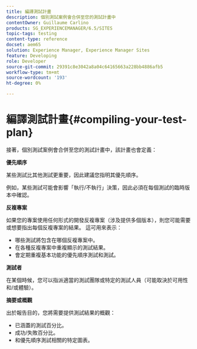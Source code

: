 ```yaml
---
title: 編譯測試計畫
description: 個別測試案例會合併至您的測試計畫中
contentOwner: Guillaume Carlino
products: SG_EXPERIENCEMANAGER/6.5/SITES
topic-tags: testing
content-type: reference
docset: aem65
solution: Experience Manager, Experience Manager Sites
feature: Developing
role: Developer
source-git-commit: 29391c8e3042a8a04c64165663a228bb4886afb5
workflow-type: tm+mt
source-wordcount: '193'
ht-degree: 0%

---
```


# 編譯測試計畫{#compiling-your-test-plan}

接著，個別測試案例會合併至您的測試計畫中，該計畫也會定義：

**優先順序**

某些測試比其他測試更重要，因此建議您指明其優先順序。

例如，某些測試可能會影響「執行/不執行」決策，因此必須在每個測試的臨時版本中確認。

**反複專案**

如果您的專案使用任何形式的開發反複專案（涉及提供多個版本），則您可能需要或想要指出每個反複專案的結果。 這可用來表示：

* 哪些測試將包含在哪個反複專案中。
* 在各種反複專案中重複顯示的測試結果。
* 會定期重複基本功能的優先順序測試和測試。

**測試者**

在某個時候，您可以指派適當的測試團隊或特定的測試人員（可能取決於可用性和/或體驗）。

**摘要或概觀**

出於報告目的，您將需要提供測試結果的概觀：

* 已涵蓋的測試百分比。
* 成功/失敗百分比。
* 和優先順序測試相關的特定圖表。
